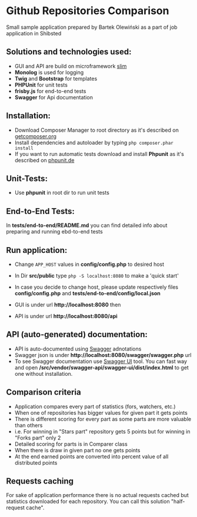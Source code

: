 Github Repositories Comparison
===================================

Small sample application prepared by Bartek Olewiński as a part of job application in Shibsted


Solutions and technologies used:
------------------
* GUI and API are build on microframework [slim](https://www.slimframework.com)
* **Monolog** is used for logging
* **Twig** and **Bootstrap** for templates
* **PHPUnit** for unit tests
* **frisby.js** for end-to-end tests
* **Swagger** for Api documentation

Installation:
------------------

* Download Composer Manager to root directory as it's described on [getcomposer.org](https://getcomposer.org) 
* Install dependencies and autoloader by typing `php composer.phar install`
* If you want to run automatic tests download and install **Phpunit** as it's described on [phpunit.de](https://phpunit.de/) 


Unit-Tests:
------------------------
* Use **phpunit** in root dir to run unit tests

End-to-End Tests:
------------------------
In **tests/end-to-end/README.md** you can find detailed info about preparing and running ebd-to-end tests


Run application:
------------------------
* Change `APP_HOST` values in **config/config.php** to desired host
* In Dir **src/public** type `php -S localhost:8080` to make a 'quick start'
* In case you decide to change host, please update respectively files **config/config.php** and **tests/end-to-end/config/local.json**

* GUI is under url **http://localhost:8080** then
* API is under url **http://localhost:8080/api**


API (auto-generated) documentation:
------------------------

* API is auto-documented using [Swagger](http://swagger.io/) adnotations
* Swagger json is under **http://localhost:8080/swagger/swagger.php** url
* To see Swagger documentation use [Swagger UI](http://swagger.io/swagger-ui/) tool. You can fast way and open 
**/src/vendor/swagger-api/swagger-ui/dist/index.html** to get one without installation.


Comparison criteria
------------------------

* Application compares every part of statistics (fors, watchers, etc.)
* When one of repositories has bigger values for given part it gets points
* There is different scoring for every part as some parts are more valuable than others
* i.e. For winning in "Stars part" repository gets 5 points but for winning in "Forks part" only 2
* Detailed scoring for parts is in Comparer class
* When there is draw in given part no one gets points
* At the end earned points are converted into percent value of all distributed points 

Requests caching
------------------------

For sake of application performance there is no actual requests cached 
but statistics downloaded for each repository. You can call this solution "half-request cache".
